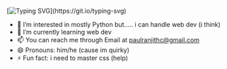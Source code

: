 [![Typing SVG](https://readme-typing-svg.demolab.com/?lines=Hi+I'm+bipaulr;Welcome+to+my+GitHub+:D;)](https://git.io/typing-svg)


- 👀 I’m interested in mostly Python but..... i can handle web dev (i think)
- 🌱 I’m currently learning web dev
- 📫 You can reach me through Email at paulranjithc@gmail.com 
- 😄 Pronouns: him/he (cause im quirky)
- ⚡ Fun fact: i need to master css (help)

<!---
bipaulr/bipaulr is a ✨ special ✨ repository because its `README.md` (this file) appears on your GitHub profile.
You can click the Preview link to take a look at your changes.
--->
